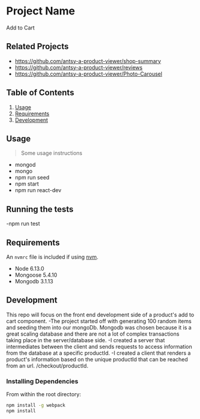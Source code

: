 # Project Name
Add to Cart
> 

## Related Projects

  - https://github.com/antsy-a-product-viewer/shop-summary
  - https://github.com/antsy-a-product-viewer/reviews
  - https://github.com/antsy-a-product-viewer/Photo-Carousel

## Table of Contents

1. [Usage](#Usage)
1. [Requirements](#requirements)
1. [Development](#development)

## Usage

> Some usage instructions

- mongod 
- mongo 
- npm run seed
- npm start 
- npm run react-dev

## Running the tests

-npm run test

## Requirements

An `nvmrc` file is included if using [nvm](https://github.com/creationix/nvm).

- Node 6.13.0
- Mongoose 5.4.10
- Mongodb 3.1.13

## Development

This repo will focus on the front end development side of a product's add to cart component. 
-The project started off with generating 100 random items and seeding them into our mongoDb. Mongodb was chosen because it is a great scaling database and there are not a lot of complex transactions taking place in the server/database side. 
-I created a server that intermediates between the client and sends requests to access information from the database at a specific productId.
-I created a client that renders a product's information based on the unique productId that can be reached from an url. /checkout/productId.

### Installing Dependencies

From within the root directory:

```sh
npm install -g webpack
npm install

```

